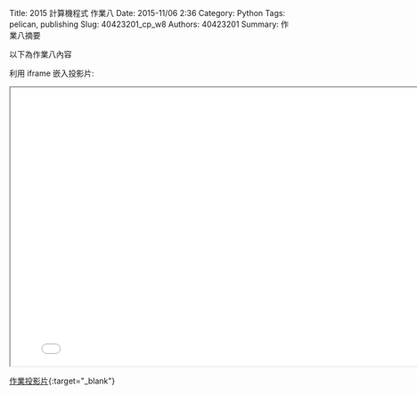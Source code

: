 Title: 2015 計算機程式 作業八
Date: 2015-11/06 2:36
Category: Python
Tags: pelican, publishing
Slug: 40423201_cp_w8
Authors: 40423201
Summary: 作業八摘要

以下為作業八內容

利用 iframe 嵌入投影片:

<iframe src="40423201_cp_w8_p.html" width="800" height="500"></iframe>

[作業投影片](40423201_cp_w8_p.html){:target="_blank"}